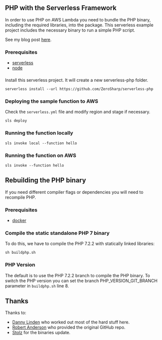 ## PHP with the Serverless Framework
In order to use PHP on AWS Lambda you need to bundle the PHP binary, including the required libraries, into the package. This serverless example project includes the necessary binary to run a simple PHP script.

See my blog post [here](http://blog.zerosharp.com/the-serverless-framework-and-php/).

### Prerequisites
- [serverless](https://serverless.com/)
- [node](https://nodejs.org)

###

Install this serverless project. It will create a new serverless-php folder.
```shell
serverless install --url https://github.com/ZeroSharp/serverless-php
```

### Deploying the sample function to AWS

Check the `serverless.yml` file and modify region and stage if necessary.
```shell
sls deploy
```

### Running the function locally

```shell
sls invoke local --function hello
```

### Running the function on AWS

```shell
sls invoke --function hello
```

## Rebuilding the PHP binary

If you need different compiler flags or dependencies you will need to recompile PHP.

### Prerequisites
- [docker](https://www.docker.com/)

### Compile the static standalone PHP 7 binary
To do this, we have to compile the PHP 7.2.2 with statically linked libraries:

```shell
sh buildphp.sh
```

### PHP Version
The default is to use the PHP 7.2.2 branch to compile the PHP binary.
To switch the PHP version you can set the branch PHP_VERSION_GIT_BRANCH parameter in `buildphp.sh` line 8.

## Thanks ##

Thanks to:
- [Danny Linden](https://github.com/dannylinden/aws-lambda-php) who worked out most of the hard stuff here.
- [Robert Anderson](https://github.com/ZeroSharp) who provided the original GitHub repo.
- [Stolz](https://github.com/Stolz) for the binaries update.
